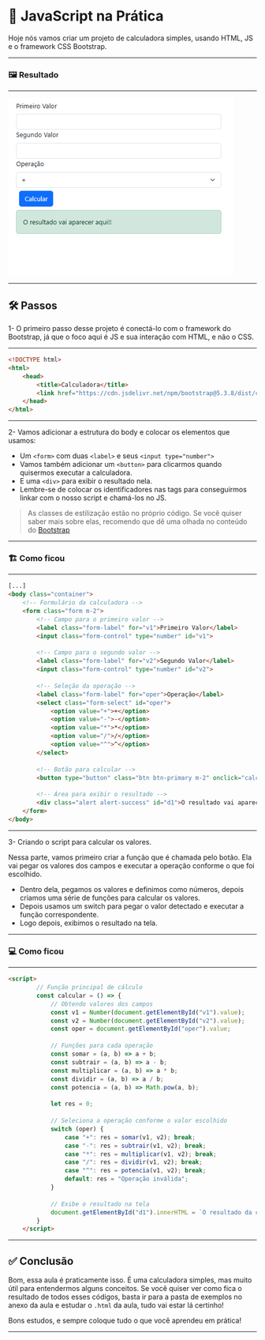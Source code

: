 # 📝 JavaScript na Prática

Hoje nós vamos criar um projeto de calculadora simples, usando HTML, JS e o framework CSS Bootstrap.

---

### 🖼️ Resultado

---

<img src="../img/Aula003-Calculadora.png">

---

## 🛠️ Passos

1- O primeiro passo desse projeto é conectá-lo com o framework do Bootstrap, já que o foco aqui é JS e sua interação com HTML, e não o CSS.

---
```html
<!DOCTYPE html>
<html>
    <head>
        <title>Calculadora</title>
        <link href="https://cdn.jsdelivr.net/npm/bootstrap@5.3.8/dist/css/bootstrap.min.css" rel="stylesheet" integrity="sha384-sRIl4kxILFvY47J16cr9ZwB07vP4J8+LH7qKQnuqkuIAvNWLzeN8tE5YBujZqJLB" crossorigin="anonymous">
    </head>
</html>
```
---

2- Vamos adicionar a estrutura do body e colocar os elementos que usamos:

- Um `<form>` com duas `<label>` e seus `<input type="number">`
- Vamos também adicionar um `<button>` para clicarmos quando quisermos executar a calculadora.
- E uma `<div>` para exibir o resultado nela.
- Lembre-se de colocar os identificadores nas tags para conseguirmos linkar com o nosso script e chamá-los no JS.

> As classes de estilização estão no próprio código. Se você quiser saber mais sobre elas, recomendo que dê uma olhada no conteúdo do [Bootstrap](https://getbootstrap.com/docs/5.3/forms/form-control/)

---

### 🏗️ Como ficou

---

```html
[...]
<body class="container">
    <!-- Formulário da calculadora -->
    <form class="form m-2">
        <!-- Campo para o primeiro valor -->
        <label class="form-label" for="v1">Primeiro Valor</label>
        <input class="form-control" type="number" id="v1">

        <!-- Campo para o segundo valor -->
        <label class="form-label" for="v2">Segundo Valor</label>
        <input class="form-control" type="number" id="v2">

        <!-- Seleção da operação -->
        <label class="form-label" for="oper">Operação</label>
        <select class="form-select" id="oper">
            <option value="+">+</option>
            <option value="-">-</option>
            <option value="*">*</option>
            <option value="/">/</option>
            <option value="^">^</option>
        </select>

        <!-- Botão para calcular -->
        <button type="button" class="btn btn-primary m-2" onclick="calcular()">Calcular</button>

        <!-- Área para exibir o resultado -->
        <div class="alert alert-success" id="d1">O resultado vai aparecer aqui!!</div>
    </form>
</body>    
```

---

3- Criando o script para calcular os valores.

Nessa parte, vamos primeiro criar a função que é chamada pelo botão. Ela vai pegar os valores dos campos e executar a operação conforme o que foi escolhido.

- Dentro dela, pegamos os valores e definimos como números, depois criamos uma série de funções para calcular os valores.
- Depois usamos um switch para pegar o valor detectado e executar a função correspondente.
- Logo depois, exibimos o resultado na tela.

---

### 💻 Como ficou

---

```html
<script>
        // Função principal de cálculo
        const calcular = () => {
            // Obtendo valores dos campos
            const v1 = Number(document.getElementById("v1").value);
            const v2 = Number(document.getElementById("v2").value);
            const oper = document.getElementById("oper").value;

            // Funções para cada operação
            const somar = (a, b) => a + b;
            const subtrair = (a, b) => a - b;
            const multiplicar = (a, b) => a * b;
            const dividir = (a, b) => a / b;
            const potencia = (a, b) => Math.pow(a, b);

            let res = 0;

            // Seleciona a operação conforme o valor escolhido
            switch (oper) {
                case "+": res = somar(v1, v2); break;
                case "-": res = subtrair(v1, v2); break;
                case "*": res = multiplicar(v1, v2); break;
                case "/": res = dividir(v1, v2); break;
                case "^": res = potencia(v1, v2); break;
                default: res = "Operação inválida";
            }

            // Exibe o resultado na tela
            document.getElementById("d1").innerHTML = `O resultado da conta é: ${res}`;
        }
    </script>
```

---

## ✅ Conclusão

Bom, essa aula é praticamente isso. É uma calculadora simples, mas muito útil para entendermos alguns conceitos. Se você quiser ver como fica o resultado de todos esses códigos, basta ir para a pasta de exemplos no anexo da aula e estudar o `.html` da aula, tudo vai estar lá certinho!

Bons estudos, e sempre coloque tudo o que você aprendeu em prática!

---
